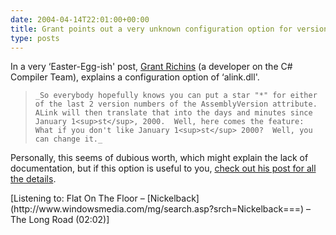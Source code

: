 ```yaml
---
date: 2004-04-14T22:01:00+00:00
title: Grant points out a very unknown configuration option for version numbers&#8230;
type: posts
---
```

In a very &#8216;Easter-Egg-ish' post, [Grant Richins](http://blogs.msdn.com/grantri) (a developer on the C# Compiler Team), explains a configuration option of &#8216;alink.dll'.

<blockquote dir="ltr" style="MARGIN-RIGHT: 0px">

    _So everybody hopefully knows you can put a star "*" for either of the last 2 version numbers of the AssemblyVersion attribute.  ALink will then translate that into the days and minutes since January 1<sup>st</sup>, 2000.  Well, here comes the feature: What if you don't like January 1<sup>st</sup> 2000?  Well, you can change it._

</blockquote>

Personally, this seems of dubious worth, which might explain the lack of documentation, but if this option is useful to you, [check out his post for all the details](http://blogs.msdn.com/grantri/archive/2004/04/13/112837.aspx).

<div class="media">
  [Listening to: Flat On The Floor &#8211; [Nickelback](http://www.windowsmedia.com/mg/search.asp?srch=Nickelback===) &#8211; The Long Road (02:02)]
</div>
